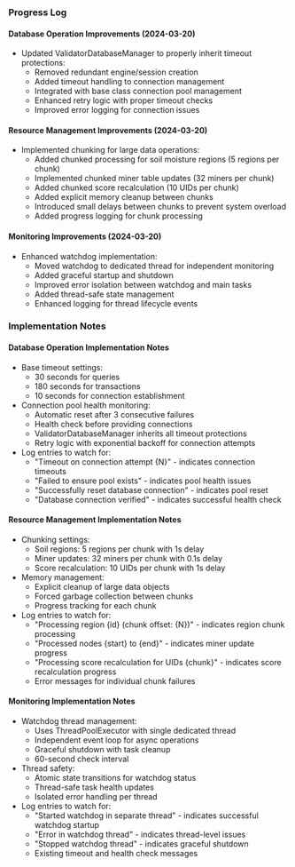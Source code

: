 ### Progress Log

#### Database Operation Improvements (2024-03-20)
- Updated ValidatorDatabaseManager to properly inherit timeout protections:
  - Removed redundant engine/session creation
  - Added timeout handling to connection management
  - Integrated with base class connection pool management
  - Enhanced retry logic with proper timeout checks
  - Improved error logging for connection issues

#### Resource Management Improvements (2024-03-20)
- Implemented chunking for large data operations:
  - Added chunked processing for soil moisture regions (5 regions per chunk)
  - Implemented chunked miner table updates (32 miners per chunk)
  - Added chunked score recalculation (10 UIDs per chunk)
  - Added explicit memory cleanup between chunks
  - Introduced small delays between chunks to prevent system overload
  - Added progress logging for chunk processing

#### Monitoring Improvements (2024-03-20)
- Enhanced watchdog implementation:
  - Moved watchdog to dedicated thread for independent monitoring
  - Added graceful startup and shutdown
  - Improved error isolation between watchdog and main tasks
  - Added thread-safe state management
  - Enhanced logging for thread lifecycle events

### Implementation Notes

#### Database Operation Implementation Notes
- Base timeout settings:
  - 30 seconds for queries
  - 180 seconds for transactions
  - 10 seconds for connection establishment
- Connection pool health monitoring:
  - Automatic reset after 3 consecutive failures
  - Health check before providing connections
  - ValidatorDatabaseManager inherits all timeout protections
  - Retry logic with exponential backoff for connection attempts
- Log entries to watch for:
  - "Timeout on connection attempt {N}" - indicates connection timeouts
  - "Failed to ensure pool exists" - indicates pool health issues
  - "Successfully reset database connection" - indicates pool reset
  - "Database connection verified" - indicates successful health check 

#### Resource Management Implementation Notes
- Chunking settings:
  - Soil regions: 5 regions per chunk with 1s delay
  - Miner updates: 32 miners per chunk with 0.1s delay
  - Score recalculation: 10 UIDs per chunk with 1s delay
- Memory management:
  - Explicit cleanup of large data objects
  - Forced garbage collection between chunks
  - Progress tracking for each chunk
- Log entries to watch for:
  - "Processing region {id} (chunk offset: {N})" - indicates region chunk processing
  - "Processed nodes {start} to {end}" - indicates miner update progress
  - "Processing score recalculation for UIDs {chunk}" - indicates score recalculation progress
  - Error messages for individual chunk failures 

#### Monitoring Implementation Notes
- Watchdog thread management:
  - Uses ThreadPoolExecutor with single dedicated thread
  - Independent event loop for async operations
  - Graceful shutdown with task cleanup
  - 60-second check interval
- Thread safety:
  - Atomic state transitions for watchdog status
  - Thread-safe task health updates
  - Isolated error handling per thread
- Log entries to watch for:
  - "Started watchdog in separate thread" - indicates successful watchdog startup
  - "Error in watchdog thread" - indicates thread-level issues
  - "Stopped watchdog thread" - indicates graceful shutdown
  - Existing timeout and health check messages 